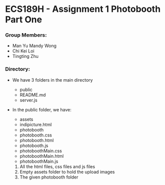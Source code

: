 # ECS189H - Assignment 1 Photobooth Part One

### Group Members:
- Man Yu Mandy Wong
- Chi Kei Loi
- Tingting Zhu

### Directory:

- We have 3 folders in the main directory
  * public
  * README.md
  * server.js

 - In the public folder, we have:
   * assets
   * indipicture.html
   * photobooth
   * photobooth.css
   * photobooth.html
   * photobooth.js
   * photoboothMain.css
   * photoboothMain.html
   * photoboothMain.js

    1. All the html files, css files and js files
    2. Empty assets folder to hold the upload images
    3. The given photobooth folder
